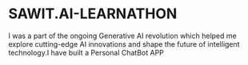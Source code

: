 # SAWIT.AI-LEARNATHON
I was a part of the ongoing Generative AI revolution which helped me explore cutting-edge AI innovations and shape the future of intelligent technology.I have built a Personal ChatBot APP
